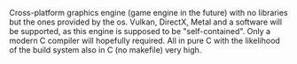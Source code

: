 Cross-platform graphics engine (game engine in the future) with no libraries but the ones provided by the os.
Vulkan, DirectX, Metal and a software will be supported, as this engine is supposed to be "self-contained". Only a modern C compiler will hopefully required.
All in pure C with the likelihood of the build system also in C (no makefile) very high.
